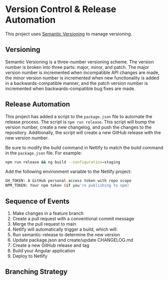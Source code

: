# Version Control & Release Automation

This project uses [Semantic Versioning](https://semver.org/) to manage versioning.

## Versioning

Semantic Versioning is a three-number versioning scheme. The version number is broken into three parts: major, minor, and patch. The major version number is incremented when incompatible API changes are made, the minor version number is incremented when new functionality is added in a backwards-compatible manner, and the patch version number is incremented when backwards-compatible bug fixes are made.

## Release Automation

This project has added a script to the `package.json` file to automate the release process. The script is `npm run release`. This script will bump the version number, create a new changelog, and push the changes to the repository. Additionally, the script will create a new GitHub release with the new version number.

Be sure to modify the build command in Netlify to match the build command in the `package.json` file. For example:

```bash
npm run release && ng build --configuration=staging
```

Add the following environment variable to the Netlify project:

```bash
GH_TOKEN: A GitHub personal access token with repo scope
NPM_TOKEN: Your npm token (if you're publishing to npm)

```

## Sequence of Events

1. Make changes in a feature branch
2. Create a pull request with a conventional commit message
3. Merge the pull request to main
4. Netlify will automatically trigger a build, which will:
5. Run semantic-release to determine the new version
6. Update package.json and create/update CHANGELOG.md
7. Create a new GitHub release and tag
8. Build your Angular application
9. Deploy to Netlify

## Branching Strategy
